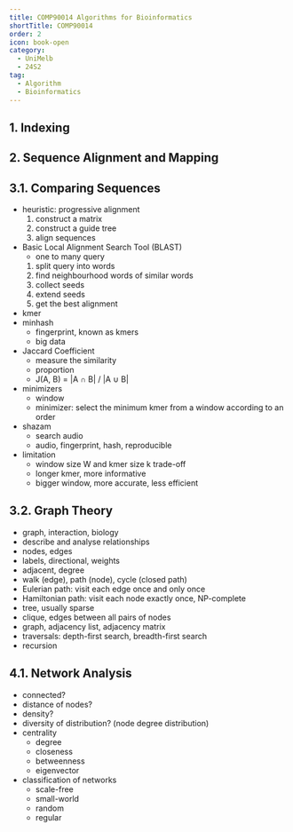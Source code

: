```yaml
---
title: COMP90014 Algorithms for Bioinformatics
shortTitle: COMP90014
order: 2
icon: book-open
category:
  - UniMelb
  - 24S2
tag:
  - Algorithm
  - Bioinformatics
---
```


## 1. Indexing

## 2. Sequence Alignment and Mapping

## 3.1. Comparing Sequences

- heuristic: progressive alignment
  1. construct a matrix
  2. construct a guide tree
  3. align sequences
- Basic Local Alignment Search Tool (BLAST)
  - one to many query
  1. split query into words
  2. find neighbourhood words of similar words
  3. collect seeds
  4. extend seeds
  5. get the best alignment
- kmer
- minhash
  - fingerprint, known as kmers
  - big data
- Jaccard Coefficient
  - measure the similarity
  - proportion
  - J(A, B) = |A ∩ B| / |A ∪ B|
- minimizers
  - window
  - minimizer: select the minimum kmer from a window according to an order
- shazam
  - search audio
  - audio, fingerprint, hash, reproducible
- limitation
  - window size W and kmer size k trade-off
  - longer kmer, more informative
  - bigger window, more accurate, less efficient

## 3.2. Graph Theory

- graph, interaction, biology
- describe and analyse relationships
- nodes, edges
- labels, directional, weights
- adjacent, degree
- walk (edge), path (node), cycle (closed path)
- Eulerian path: visit each edge once and only once
- Hamiltonian path: visit each node exactly once, NP-complete
- tree, usually sparse
- clique, edges between all pairs of nodes
- graph, adjacency list, adjacency matrix
- traversals: depth-first search, breadth-first search
- recursion

## 4.1. Network Analysis

- connected?
- distance of nodes?
- density?
- diversity of distribution? (node degree distribution)
- centrality
  - degree
  - closeness
  - betweenness
  - eigenvector
- classification of networks
  - scale-free
  - small-world
  - random
  - regular